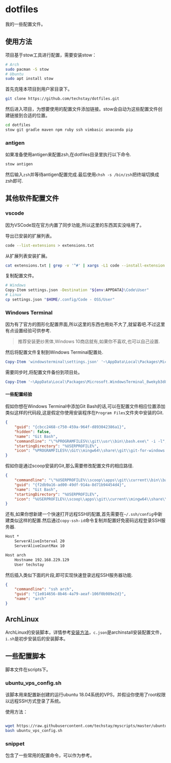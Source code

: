 # dotfiles

我的一些配置文件。

## 使用方法

项目基于stow工具进行配置，需要安装stow：

```sh
# Arch
sudo pacman -S stow
# Ubuntu
sudo apt install stow
```

首先克隆本项目到用户家目录下。

```bash
git clone https://github.com/techstay/dotfiles.git
```

然后进入项目，为想要使用的配置文件添加链接。stow会自动为这些配置文件创建链接到合适的位置。

```sh
cd dotfiles
stow git gradle maven npm ruby ssh vimbasic anaconda pip
```

### antigen

如果准备使用antigen来配置zsh,在dotfiles目录里执行以下命令.

```sh
stow antigen
```

然后输入`zsh`并等待antigen配置完成.最后使用`chsh -s /bin/zsh`把终端切换成zsh即可.

## 其他软件配置文件

### vscode

因为VSCode现在官方内置了同步功能,所以这里的东西其实没啥用了。

导出已安装的扩展列表。

```sh
code --list-extensions > extensions.txt
```

从扩展列表安装扩展。

```sh
cat extensions.txt | grep -v '^#' | xargs -L1 code --install-extension
```

复制配置文件。

```sh
# Windows
Copy-Item settings.json -Destination "${env:APPDATA}\Code\User"
# Linux
cp settings.json "$HOME/.config/Code - OSS/User"
```

### Windows Terminal

因为有了官方的图形化配置界面,所以这里的东西也用处不大了,就留着吧.不过这里有点设置经验可供参考.

> 推荐安装更纱黑体,Windows 10商店就有,如果你不喜欢,也可以自己设置.

然后将配置文件复制到Windows Terminal配置处.

```powershell
Copy-Item 'windowsterminal\settings.json' '~\AppData\Local\Packages\Microsoft.WindowsTerminal_8wekyb3d8bbwe\LocalState'
```

需要同步时,将配置文件备份到项目处。

```powershell
Copy-Item '~\AppData\Local\Packages\Microsoft.WindowsTerminal_8wekyb3d8bbwe\LocalState\settings.json' windowsterminal
```

#### 一些配置经验

假如你想在Windows Terminal中添加Git Bash的话,可以在配置文件相应位置添加类似这样的代码段,这是假定你使用安装程序在`Program Files`文件夹中安装的Git.

```json
{
    "guid": "{cbcc2468-c750-459a-964f-d893042386a1}",
    "hidden": false,
    "name": "Git Bash",
    "commandline": "\"%PROGRAMFILES%\\git\\usr\\bin\\bash.exe\" -i -l",
    "startingDirectory": "%USERPROFILE%",
    "icon": "%PROGRAMFILES%\\Git\\mingw64\\share\\git\\git-for-windows.ico"
}
```

假如你是通过scoop安装的Git,那么需要修改配置文件的相应路径.

```json
{
    "commandline": "\"%USERPROFILE%\\scoop\\apps\\git\\current\\bin\\bash.exe\" -i -l",
    "guid": "{f2db9a16-ad00-49df-914a-8d71b94454d4}",
    "name": "Git Bash",
    "startingDirectory": "%USERPROFILE%",
    "icon": "%USERPROFILE%\\scoop\\apps\\git\\current\\mingw64\\share\\git\\git-for-windows.ico"
}
```

还有,如果你想新建一个快速打开远程SSH的配置,首先需要在`~/.ssh/config`中新建类似这样的配置.然后通过`copy-ssh-id`命令复制并配置好免密码远程登录SSH服务器.

```txt
Host *
    ServerAliveInterval 20
    ServerAliveCountMax 10

Host arch
    Hostname 192.168.229.129
    User techstay
```

然后插入类似下面的片段,即可实现快速登录远程SSH服务器功能.

```json
{
    "commandline": "ssh arch",
    "guid": "{1e014656-8b46-4a79-aeaf-106f0b989e2d}",
    "name": "arch"
}
```

## ArchLinux

ArchLinux的安装脚本，详情参考[安装方法](archlinux/README.md)，`c.json`是archinstall安装配置文件，`i.sh`是初步安装后的安装脚本。

## 一些配置脚本

脚本文件在scripts下。

### ubuntu_vps_config.sh

该脚本用来配置新创建的运行ubuntu 18.04系统的VPS，并假设你使用了root权限以远程SSH方式登录了系统。

使用方法：

```bash

wget https://raw.githubusercontent.com/techstay/myscripts/master/ubuntu_vps_config.sh
bash ubuntu_vps_config.sh
```

### snippet

包含了一些常用的配置命令，可以作为参考。
